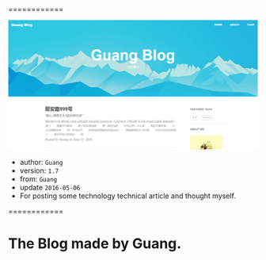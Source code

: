 
============

![博客首页.png](/img/博客首页.png "博客首页")

+ author: `Guang`
+ version: `1.7`
+ from: `Guang`
+ update `2016-05-06`
+ For posting some technology technical article and thought myself.

============


# The Blog made by Guang.
